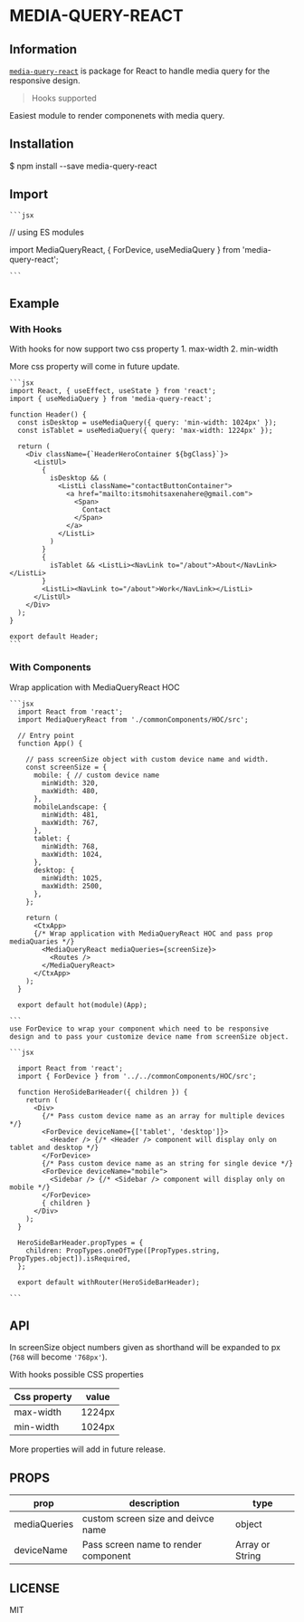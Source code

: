 [npm-badge]: https://img.shields.io/npm/v/react-media.svg?style=flat-square
[npm]: https://www.npmjs.com/package/media-query-react

# MEDIA-QUERY-REACT

## Information

[`media-query-react`](https://www.npmjs.com/package/media-query-react) is package for React to handle media query for the responsive design.

>Hooks supported

Easiest module to render componenets with media query.

## Installation

 $ npm install --save media-query-react

## Import

    ```jsx

// using ES modules

import MediaQueryReact, { ForDevice, useMediaQuery } from 'media-query-react';

    ```

## Example

### With Hooks

  With hooks for now support two css property
    1. max-width
    2. min-width

  More css property will come in future update.

    ```jsx
    import React, { useEffect, useState } from 'react';
    import { useMediaQuery } from 'media-query-react';

    function Header() {
      const isDesktop = useMediaQuery({ query: 'min-width: 1024px' });
      const isTablet = useMediaQuery({ query: 'max-width: 1224px' });

      return (
        <Div className={`HeaderHeroContainer ${bgClass}`}>
          <ListUl>
            {
              isDesktop && (
                <ListLi className="contactButtonContainer">
                  <a href="mailto:itsmohitsaxenahere@gmail.com">
                    <Span>
                      Contact
                    </Span>
                  </a>
                </ListLi>
              )
            }
            {
              isTablet && <ListLi><NavLink to="/about">About</NavLink></ListLi>
            }
            <ListLi><NavLink to="/about">Work</NavLink></ListLi>
          </ListUl>
        </Div>
      );
    }

    export default Header;
    ```

### With Components
  
  Wrap application with MediaQueryReact HOC

    ```jsx
      import React from 'react';
      import MediaQueryReact from './commonComponents/HOC/src';

      // Entry point
      function App() {

        // pass screenSize object with custom device name and width.
        const screenSize = {
          mobile: { // custom device name
            minWidth: 320,
            maxWidth: 480,
          },
          mobileLandscape: {
            minWidth: 481,
            maxWidth: 767,
          },
          tablet: {
            minWidth: 768,
            maxWidth: 1024,
          },
          desktop: {
            minWidth: 1025,
            maxWidth: 2500,
          },
        };

        return (
          <CtxApp>
          {/* Wrap application with MediaQueryReact HOC and pass prop mediaQuaries */}
            <MediaQueryReact mediaQueries={screenSize}>
              <Routes />
            </MediaQueryReact>
          </CtxApp>
        );
      }

      export default hot(module)(App);

    ```
    use ForDevice to wrap your component which need to be responsive design and to pass your customize device name from screenSize object.

    ```jsx

      import React from 'react';
      import { ForDevice } from '../../commonComponents/HOC/src';

      function HeroSideBarHeader({ children }) {
        return (
          <Div>
            {/* Pass custom device name as an array for multiple devices */}
            <ForDevice deviceName={['tablet', 'desktop']}> 
              <Header /> {/* <Header /> component will display only on tablet and desktop */}
            </ForDevice>
            {/* Pass custom device name as an string for single device */}
            <ForDevice deviceName="mobile">
              <Sidebar /> {/* <Sidebar /> component will display only on mobile */}
            </ForDevice>
            { children }
          </Div>
        );
      }

      HeroSideBarHeader.propTypes = {
        children: PropTypes.oneOfType([PropTypes.string, PropTypes.object]).isRequired,
      };

      export default withRouter(HeroSideBarHeader);

    ```

## API

In screenSize object numbers given as shorthand will be expanded to px (`768` will become `'768px'`).

With hooks possible CSS properties
  
  |Css property|value|
  |---|---|
  |max-width|1224px|
  |min-width|1024px|

More properties will add in future release.

## PROPS

|prop|description|type|
|---|---|---|
|mediaQueries|custom screen size and deivce name|object|
|deviceName|Pass screen name to render component|Array or String|

## LICENSE

MIT
